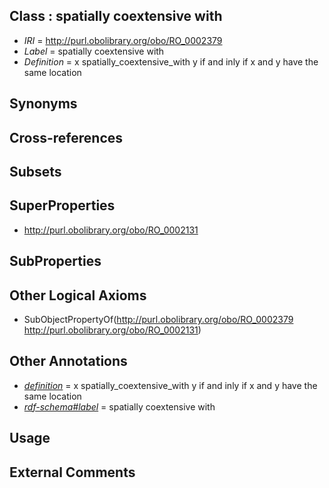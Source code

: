 
## Class : spatially coextensive with

 * *IRI* = http://purl.obolibrary.org/obo/RO_0002379
 * *Label* = spatially coextensive with
 * *Definition* = x spatially_coextensive_with y if and inly if x and y have the same location

## Synonyms


## Cross-references


## Subsets


## SuperProperties

 * <http://purl.obolibrary.org/obo/RO_0002131>

## SubProperties


## Other Logical Axioms

 * SubObjectPropertyOf(<http://purl.obolibrary.org/obo/RO_0002379> <http://purl.obolibrary.org/obo/RO_0002131>)

## Other Annotations

 * *[definition](../../IAO/15/IAO_0000115.md)* = x spatially_coextensive_with y if and inly if x and y have the same location
 * *[rdf-schema#label](../../el/rdf-schema#label.md)* = spatially coextensive with

## Usage


## External Comments

